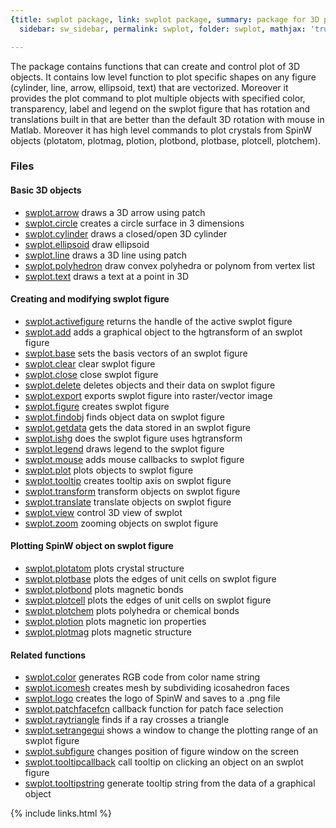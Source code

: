 ```yaml
---
{title: swplot package, link: swplot package, summary: package for 3D plotting, keywords: sample,
  sidebar: sw_sidebar, permalink: swplot, folder: swplot, mathjax: 'true'}

---
```

 
The package contains functions that can create and control plot of 3D
objects. It contains low level function to plot specific shapes on any
figure (cylinder, line, arrow, ellipsoid, text) that are vectorized.
Moreover it provides the plot command to plot multiple objects with
specified color, transparency, label and legend on the swplot figure that
has rotation and translations built in that are better than the default
3D rotation with mouse in Matlab. Moreover it has high level commands to
plot crystals from SpinW objects (plotatom, plotmag, plotion, plotbond,
plotbase, plotcell, plotchem).
 
### Files
 
#### Basic 3D objects
 
* [swplot.arrow](swplot_arrow) draws a 3D arrow using patch
* [swplot.circle](swplot_circle) creates a circle surface in 3 dimensions
* [swplot.cylinder](swplot_cylinder) draws a closed/open 3D cylinder
* [swplot.ellipsoid](swplot_ellipsoid) draw ellipsoid
* [swplot.line](swplot_line) draws a 3D line using patch
* [swplot.polyhedron](swplot_polyhedron) draw convex polyhedra or polynom from vertex list
* [swplot.text](swplot_text) draws a text at a point in 3D
 
#### Creating and modifying swplot figure
 
* [swplot.activefigure](swplot_activefigure) returns the handle of the active swplot figure
* [swplot.add](swplot_add) adds a graphical object to the hgtransform of an swplot figure
* [swplot.base](swplot_base) sets the basis vectors of an swplot figure
* [swplot.clear](swplot_clear) clear swplot figure
* [swplot.close](swplot_close) close swplot figure
* [swplot.delete](swplot_delete) deletes objects and their data on swplot figure
* [swplot.export](swplot_export) exports swplot figure into raster/vector image
* [swplot.figure](swplot_figure) creates swplot figure
* [swplot.findobj](swplot_findobj) finds object data on swplot figure
* [swplot.getdata](swplot_getdata) gets the data stored in an swplot figure
* [swplot.ishg](swplot_ishg) does the swplot figure uses hgtransform
* [swplot.legend](swplot_legend) draws legend to the swplot figure
* [swplot.mouse](swplot_mouse) adds mouse callbacks to swplot figure
* [swplot.plot](swplot_plot) plots objects to swplot figure
* [swplot.tooltip](swplot_tooltip) creates tooltip axis on swplot figure
* [swplot.transform](swplot_transform) transform objects on swplot figure
* [swplot.translate](swplot_translate) translate objects on swplot figure
* [swplot.view](swplot_view) control 3D view of swplot
* [swplot.zoom](swplot_zoom) zooming objects on swplot figure
 
#### Plotting SpinW object on swplot figure
 
* [swplot.plotatom](swplot_plotatom) plots crystal structure
* [swplot.plotbase](swplot_plotbase) plots the edges of unit cells on swplot figure
* [swplot.plotbond](swplot_plotbond) plots magnetic bonds
* [swplot.plotcell](swplot_plotcell) plots the edges of unit cells on swplot figure
* [swplot.plotchem](swplot_plotchem) plots polyhedra or chemical bonds
* [swplot.plotion](swplot_plotion) plots magnetic ion properties
* [swplot.plotmag](swplot_plotmag) plots magnetic structure
 
#### Related functions
 
* [swplot.color](swplot_color) generates RGB code from color name string
* [swplot.icomesh](swplot_icomesh) creates mesh by subdividing icosahedron faces
* [swplot.logo](swplot_logo) creates the logo of SpinW and saves to a .png file
* [swplot.patchfacefcn](swplot_patchfacefcn) callback function for patch face selection
* [swplot.raytriangle](swplot_raytriangle) finds if a ray crosses a triangle
* [swplot.setrangegui](swplot_setrangegui) shows a window to change the plotting range of an swplot figure
* [swplot.subfigure](swplot_subfigure) changes position of figure window on the screen
* [swplot.tooltipcallback](swplot_tooltipcallback) call tooltip on clicking an object on an swplot figure
* [swplot.tooltipstring](swplot_tooltipstring) generate tooltip string from the data of a graphical object
 

{% include links.html %}
